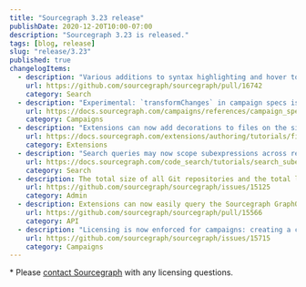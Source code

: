 ```yaml
---
title: "Sourcegraph 3.23 release"
publishDate: 2020-12-20T10:00-07:00
description: "Sourcegraph 3.23 is released."
tags: [blog, release]
slug: "release/3.23"
published: true
changelogItems:
  - description: "Various additions to syntax highlighting and hover tooltips in the search query bar (e.g., regular expressions). Can be disabled with `{ \"experimentalFeatures\": { \"enableSmartQuery\": false } }` in case of unlikely adverse effects."
    url: https://github.com/sourcegraph/sourcegraph/pull/16742
    category: Search
  - description: "Experimental: `transformChanges` in campaign specs is now available as a feature preview to allow users to create multiple changesets in a single repository."
    url: https://docs.sourcegraph.com/campaigns/references/campaign_spec_yaml_reference#transformchanges
    category: Campaigns
  - description: "Extensions can now add decorations to files on the sidebar tree view and tree page through the experimental `FileDecoration` API."
    url: https://docs.sourcegraph.com/extensions/authoring/tutorials/file_decorations
    category: Extensions
  - description: "Search queries may now scope subexpressions across repositories and files, and also allow greater freedom for combining search filters."
    url: https://docs.sourcegraph.com/code_search/tutorials/search_subexpressions
    category: Search
  - description: The total size of all Git repositories and the total lines of code for indexed branches are now displayed in the site admin overview.
    url: https://github.com/sourcegraph/sourcegraph/issues/15125
    category: Admin
  - description: Extensions can now easily query the Sourcegraph GraphQL API through a dedicated API method.
    url: https://github.com/sourcegraph/sourcegraph/pull/15566
    category: API
  - description: "Licensing is now enforced for campaigns: creating a campaign with more than five changesets requires a valid license*."
    url: https://github.com/sourcegraph/sourcegraph/issues/15715
    category: Campaigns
---
```

\* Please [contact Sourcegraph](https://about.sourcegraph.com/contact/sales/) with any licensing questions.